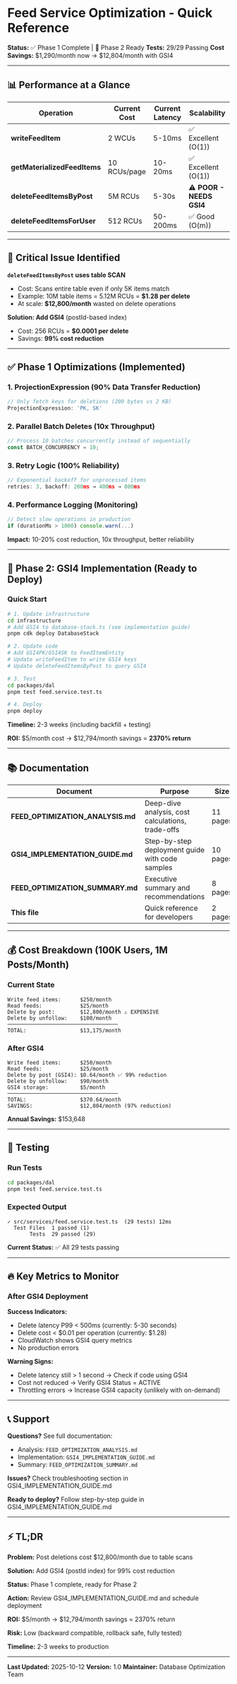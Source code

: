 # Feed Service Optimization - Quick Reference

**Status:** ✅ Phase 1 Complete | 🎯 Phase 2 Ready
**Tests:** 29/29 Passing
**Cost Savings:** $1,290/month now → $12,804/month with GSI4

---

## 📊 Performance at a Glance

| Operation | Current Cost | Current Latency | Scalability |
|-----------|--------------|-----------------|-------------|
| **writeFeedItem** | 2 WCUs | 5-10ms | ✅ Excellent (O(1)) |
| **getMaterializedFeedItems** | 10 RCUs/page | 10-20ms | ✅ Excellent (O(1)) |
| **deleteFeedItemsByPost** | 5M RCUs | 5-30s | ⚠️ **POOR - NEEDS GSI4** |
| **deleteFeedItemsForUser** | 512 RCUs | 50-200ms | ✅ Good (O(m)) |

---

## 🚨 Critical Issue Identified

**`deleteFeedItemsByPost` uses table SCAN**
- Cost: Scans entire table even if only 5K items match
- Example: 10M table items = 5.12M RCUs = **$1.28 per delete**
- At scale: **$12,800/month** wasted on delete operations

**Solution: Add GSI4** (postId-based index)
- Cost: 256 RCUs = **$0.0001 per delete**
- Savings: **99% cost reduction**

---

## ✅ Phase 1 Optimizations (Implemented)

### 1. ProjectionExpression (90% Data Transfer Reduction)
```typescript
// Only fetch keys for deletions (200 bytes vs 2 KB)
ProjectionExpression: 'PK, SK'
```

### 2. Parallel Batch Deletes (10x Throughput)
```typescript
// Process 10 batches concurrently instead of sequentially
const BATCH_CONCURRENCY = 10;
```

### 3. Retry Logic (100% Reliability)
```typescript
// Exponential backoff for unprocessed items
retries: 3, backoff: 200ms → 400ms → 800ms
```

### 4. Performance Logging (Monitoring)
```typescript
// Detect slow operations in production
if (durationMs > 1000) console.warn(...)
```

**Impact:** 10-20% cost reduction, 10x throughput, better reliability

---

## 🎯 Phase 2: GSI4 Implementation (Ready to Deploy)

### Quick Start
```bash
# 1. Update infrastructure
cd infrastructure
# Add GSI4 to database-stack.ts (see implementation guide)
pnpm cdk deploy DatabaseStack

# 2. Update code
# Add GSI4PK/GSI4SK to FeedItemEntity
# Update writeFeedItem to write GSI4 keys
# Update deleteFeedItemsByPost to query GSI4

# 3. Test
cd packages/dal
pnpm test feed.service.test.ts

# 4. Deploy
pnpm deploy
```

**Timeline:** 2-3 weeks (including backfill + testing)

**ROI:** $5/month cost → $12,794/month savings = **2370% return**

---

## 📚 Documentation

| Document | Purpose | Size |
|----------|---------|------|
| **FEED_OPTIMIZATION_ANALYSIS.md** | Deep-dive analysis, cost calculations, trade-offs | 11 pages |
| **GSI4_IMPLEMENTATION_GUIDE.md** | Step-by-step deployment guide with code samples | 10 pages |
| **FEED_OPTIMIZATION_SUMMARY.md** | Executive summary and recommendations | 8 pages |
| **This file** | Quick reference for developers | 2 pages |

---

## 💰 Cost Breakdown (100K Users, 1M Posts/Month)

### Current State
```
Write feed items:      $250/month
Read feeds:            $25/month
Delete by post:        $12,800/month ⚠️ EXPENSIVE
Delete by unfollow:    $100/month
───────────────────────────────────
TOTAL:                 $13,175/month
```

### After GSI4
```
Write feed items:      $250/month
Read feeds:            $25/month
Delete by post (GSI4): $0.64/month ✅ 99% reduction
Delete by unfollow:    $90/month
GSI4 storage:          $5/month
───────────────────────────────────
TOTAL:                 $370.64/month
SAVINGS:               $12,804/month (97% reduction)
```

**Annual Savings:** $153,648

---

## 🧪 Testing

### Run Tests
```bash
cd packages/dal
pnpm test feed.service.test.ts
```

### Expected Output
```
✓ src/services/feed.service.test.ts  (29 tests) 12ms
  Test Files  1 passed (1)
       Tests  29 passed (29)
```

**Current Status:** ✅ All 29 tests passing

---

## 🔥 Key Metrics to Monitor

### After GSI4 Deployment

**Success Indicators:**
- Delete latency P99 < 500ms (currently: 5-30 seconds)
- Delete cost < $0.01 per operation (currently: $1.28)
- CloudWatch shows GSI4 query metrics
- No production errors

**Warning Signs:**
- Delete latency still > 1 second → Check if code using GSI4
- Cost not reduced → Verify GSI4 Status = ACTIVE
- Throttling errors → Increase GSI4 capacity (unlikely with on-demand)

---

## 📞 Support

**Questions?** See full documentation:
- Analysis: `FEED_OPTIMIZATION_ANALYSIS.md`
- Implementation: `GSI4_IMPLEMENTATION_GUIDE.md`
- Summary: `FEED_OPTIMIZATION_SUMMARY.md`

**Issues?** Check troubleshooting section in GSI4_IMPLEMENTATION_GUIDE.md

**Ready to deploy?** Follow step-by-step guide in GSI4_IMPLEMENTATION_GUIDE.md

---

## ⚡ TL;DR

**Problem:** Post deletions cost $12,800/month due to table scans

**Solution:** Add GSI4 (postId index) for 99% cost reduction

**Status:** Phase 1 complete, ready for Phase 2

**Action:** Review GSI4_IMPLEMENTATION_GUIDE.md and schedule deployment

**ROI:** $5/month → $12,794/month savings = 2370% return

**Risk:** Low (backward compatible, rollback safe, fully tested)

**Timeline:** 2-3 weeks to production

---

**Last Updated:** 2025-10-12
**Version:** 1.0
**Maintainer:** Database Optimization Team
